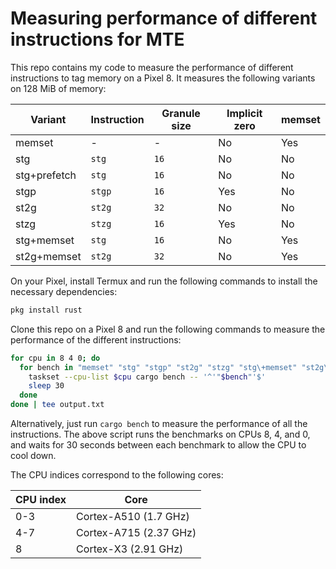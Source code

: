 # Measuring performance of different instructions for MTE

This repo contains my code to measure the performance of different instructions to tag memory on a Pixel 8.
It measures the following variants on 128 MiB of memory:

| Variant      | Instruction | Granule size | Implicit zero | memset |
|--------------|-------------|--------------|---------------|--------|
| memset       | -           | -            | No            | Yes    |
| stg          | `stg`       | `16`         | No            | No     |
| stg+prefetch | `stg`       | `16`         | No            | No     |
| stgp         | `stgp`      | `16`         | Yes           | No     |
| st2g         | `st2g`      | `32`         | No            | No     |
| stzg         | `stzg`      | `16`         | Yes           | No     |
| stg+memset   | `stg`       | `16`         | No            | Yes    |
| st2g+memset  | `st2g`      | `32`         | No            | Yes    |

On your Pixel, install Termux and run the following commands to install the necessary dependencies:

```bash
pkg install rust
```

Clone this repo on a Pixel 8 and run the following commands to measure the performance of the different instructions:

```bash
for cpu in 8 4 0; do 
  for bench in "memset" "stg" "stgp" "st2g" "stzg" "stg\+memset" "st2g\+memset"; do
    taskset --cpu-list $cpu cargo bench -- '^'"$bench"'$'
    sleep 30
  done
done | tee output.txt
```

Alternatively, just run `cargo bench` to measure the performance of all the instructions.
The above script runs the benchmarks on CPUs 8, 4, and 0, and waits for 30 seconds between each benchmark to allow the
CPU to cool down.

The CPU indices correspond to the following cores:

| CPU index | Core                   |
|-----------|------------------------|
| 0-3       | Cortex-A510 (1.7 GHz)  |
| 4-7       | Cortex-A715 (2.37 GHz) |
| 8         | Cortex-X3 (2.91 GHz)   |
